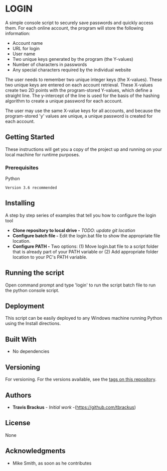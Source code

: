 # LOGIN

A simple console script to securely save passwords and quickly access them.  For each online account, the program will store the following information:
* Account name
* URL for login
* User name
* Two unique keys generated by the program (the Y-values)
* Number of characters in passwords
* Any special characters required by the individual website

The user needs to remember two unique integer keys (the X-values).  These two unique keys are entered on each account retrieval.  These X-values create two 2D points with the program-stored Y-values, which define a straight line.  The y-intercept of the line is used for the basis of the hashing algorithm to create a unique password for each account.

The user may use the same X-value keys for all accounts, and because the program-stored 'y' values are unique, a unique password is created for each account.

## Getting Started
These instructions will get you a copy of the project up and running on your local machine for runtime purposes.

### Prerequisites
Python
```
Version 3.6 recommended
```

## Installing
A step by step series of examples that tell you how to configure the login tool

* **Clone repository to local drive -** *TODO:  update git location*
* **Configure batch file -**  Edit the login.bat file to show the appropriate file location.
* **Configure PATH -**  Two options:  (1) Move login.bat file to a script folder that is already part of your PATH variable or (2) Add appropriate folder location to your PC's PATH variable.

## Running the script

Open command prompt and type 'login' to run the script batch file to run the python console script.

## Deployment

This script can be easily deployed to any Windows machine running Python using the Install directions.

## Built With

* No dependencies

## Versioning

For versioning. For the versions available, see the [tags on this repository](https://github.com/tbrackus/login/tags). 

## Authors

* **Travis Brackus** - *Initial work* -(https://github.com/tbrackus)

## License

None

## Acknowledgments

* Mike Smith, as soon as he contributes
